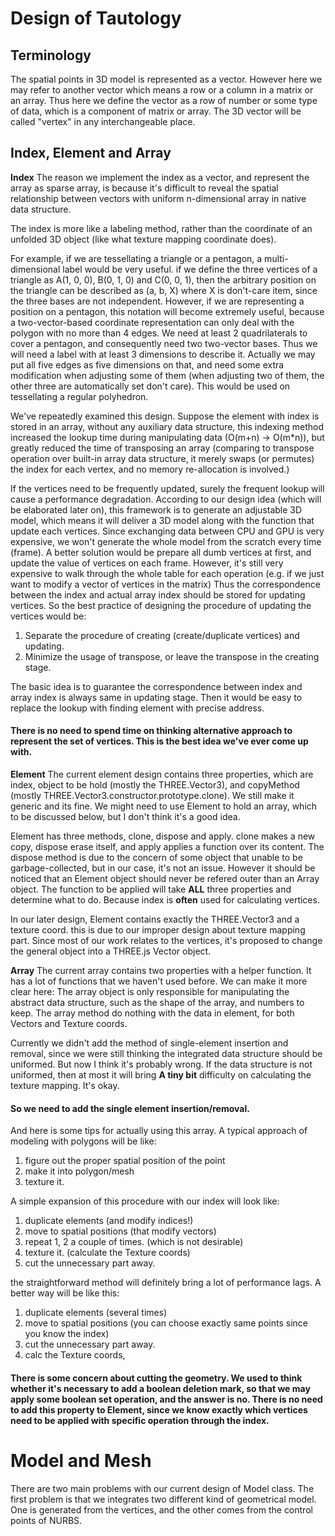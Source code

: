 # Design of Tautology

## Terminology
The spatial points in 3D model is represented as a vector. However here we may refer to another vector which means a row or a column in a matrix or an array. Thus here we define the vector as a row of number or some type of data, which is a component of matrix or array. The 3D vector will be called "vertex" in any interchangeable place.

## Index, Element and Array

__Index__
The reason we implement the index as a vector, and represent the array as sparse array, is because it's difficult to reveal the spatial relationship between vectors with uniform n-dimensional array in native data structure.

The index is more like a labeling method, rather than the coordinate of an unfolded 3D object (like what texture mapping coordinate does).

For example, if we are tessellating a triangle or a pentagon, a multi-dimensional label would be very useful. if we define the three vertices of a triangle as A(1, 0, 0), B(0, 1, 0) and C(0, 0, 1), then the arbitrary position on the triangle can be described as (a, b, X) where X is don't-care item, since the three bases are not independent. However, if we are representing a position on a pentagon, this notation will become extremely useful, because a two-vector-based coordinate representation can only deal with the polygon with no more than 4 edges. We need at least 2 quadrilaterals to cover a pentagon, and consequently need two two-vector bases. Thus we will need a label with at least 3 dimensions to describe it. Actually we may put all five edges as five dimensions on that, and need some extra modification when adjusting some of them (when adjusting two of them, the other three are automatically set don't care). This would be used on tessellating a regular polyhedron.

We've repeatedly examined this design. Suppose the element with index is stored in an array, without any auxiliary data structure, this indexing method increased the lookup time during manipulating data (O(m+n) -> O(m*n)), but greatly reduced the time of transposing an array (comparing to transpose operation over built-in array data structure, it merely swaps (or permutes) the index for each vertex, and no memory re-allocation is involved.)

If the vertices need to be frequently updated, surely the frequent lookup will cause a performance degradation. According to our design idea (which will be elaborated later on), this framework is to generate an adjustable 3D model, which means it will deliver a 3D model along with the function that update each vertices. Since exchanging data between CPU and GPU is very expensive, we won't generate the whole model from the scratch every time (frame). A better solution would be prepare all dumb vertices at first, and update the value of vertices on each frame. However, it's still very expensive to walk through the whole table for each operation (e.g. if we just want to modify a vector of vertices in the matrix) Thus the correspondence between the index and actual array index should be stored for updating vertices. So the best practice of designing the procedure of updating the vertices would be:

1. Separate the procedure of creating (create/duplicate vertices) and updating.
2. Minimize the usage of transpose, or leave the transpose in the creating stage.

The basic idea is to guarantee the correspondence between index and array index is always same in updating stage. Then it would be easy to replace the lookup with finding element with precise address.

#### There is no need to spend time on thinking alternative approach to represent the set of vertices. This is the best idea we've ever come up with. ####

__Element__
The current element design contains three properties, which are index, object to be hold (mostly the THREE.Vector3), and copyMethod (mostly THREE.Vector3.constructor.prototype.clone). We still make it generic and its fine. We might need to use Element to hold an array, which to be discussed below, but I don't think it's a good idea.

Element has three methods, clone, dispose and apply. clone makes a new copy, dispose erase itself, and apply applies a function over its content. The dispose method is due to the concern of some object that unable to be garbage-collected, but in our case, it's not an issue. However it should be noticed that an Element object should never be refered outer than an Array object. The function to be applied will take __ALL__ three properties and determine what to do. Because index is __often__ used for calculating vertices.

In our later design, Element contains exactly the THREE.Vector3 and a texture coord. this is due to our improper design about texture mapping part. Since most of our work relates to the vertices, it's proposed to change the general object into a THREE.js Vector object.


__Array__
The current array contains two properties with a helper function. It has a lot of functions that we haven't used before. We can make it more clear here: The array object is only responsible for manipulating the abstract data structure, such as the shape of the array, and numbers to keep. The array method do nothing with the data in element, for both Vectors and Texture coords.

Currently we didn't add the method of single-element insertion and removal, since we were still thinking the integrated data structure should be uniformed. But now I think it's probably wrong. If the data structure is not uniformed, then at most it will bring __A tiny bit__ difficulty on calculating the texture mapping. It's okay.

#### So we need to add the single element insertion/removal. ####

And here is some tips for actually using this array. A typical approach of modeling with polygons will be like:

1. figure out the proper spatial position of the point
2. make it into polygon/mesh
3. texture it.

A simple expansion of this procedure with our index will look like:
1. duplicate elements (and modify indices!)
2. move to spatial positions (that modify vectors)
3. repeat 1, 2 a couple of times. (which is not desirable)
4. texture it. (calculate the Texture coords)
5. cut the unnecessary part away.

the straightforward method will definitely bring a lot of performance lags. A better way will be like this:
1. duplicate elements (several times)
2. move to spatial positions (you can choose exactly same points since you know the index)
3. cut the unnecessary part away.
4. calc the Texture coords,

#### There is some concern about cutting the geometry. We used to think whether it's necessary to add a boolean deletion mark, so that we may apply some boolean set operation, and the answer is no. There is no need to add this property to Element, since we know exactly which vertices need to be applied with specific operation through the index.

# Model and Mesh

There are two main problems with our current design of Model class. The first problem is that we integrates two different kind of geometrical model. One is generated from the vertices, and the other comes from the control points of NURBS. 

